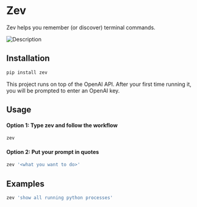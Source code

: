 # Zev

Zev helps you remember (or discover) terminal commands.

![Description](./.github/demo.gif)

## Installation

```bash
pip install zev
```

This project runs on top of the OpenAI API. After your first time running it, you will be prompted to enter an OpenAI key.

## Usage

#### Option 1: Type zev and follow the workflow

```bash
zev
```

#### Option 2: Put your prompt in quotes

```bash
zev '<what you want to do>'
```

## Examples

```bash
zev 'show all running python processes'
```
